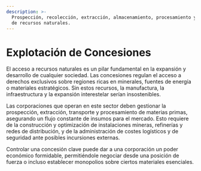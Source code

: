 ```yaml
---
description: >-
  Prospección, recolección, extracción, almacenamiento, procesamiento y gestión
  de recursos naturales.
---
```


# Explotación de Concesiones

El acceso a recursos naturales es un pilar fundamental en la expansión y desarrollo de cualquier sociedad. Las concesiones regulan el acceso a derechos exclusivos sobre regiones ricas en minerales, fuentes de energía o materiales estratégicos. Sin estos recursos, la manufactura, la infraestructura y la expansión interestelar serían insostenibles.

Las corporaciones que operan en este sector deben gestionar la prospección, extracción, transporte y procesamiento de materias primas, asegurando un flujo constante de insumos para el mercado. Esto requiere de la construcción y optimización de instalaciones mineras, refinerías y redes de distribución, y de la administración de costes logísticos y de seguridad ante posibles incursiones externas.

Controlar una concesión clave puede dar a una corporación un poder económico formidable, permitiéndole negociar desde una posición de fuerza o incluso establecer monopolios sobre ciertos materiales esenciales.

